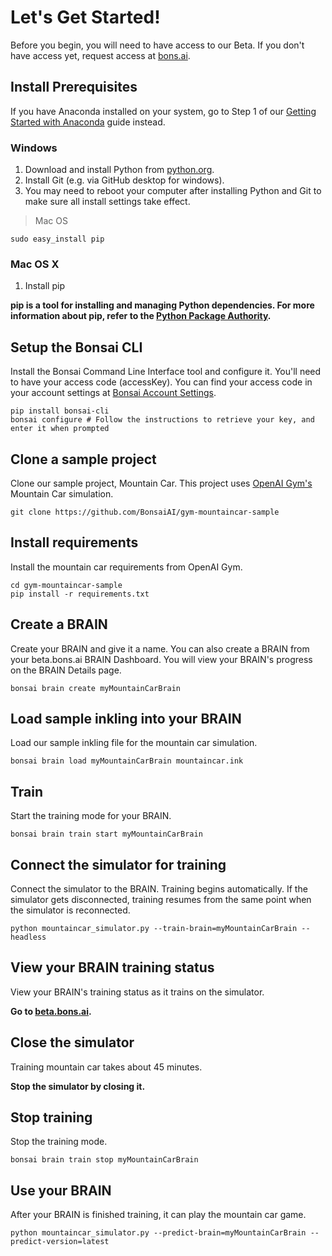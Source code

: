 # Let's Get Started!

Before you begin, you will need to have access to our Beta. If you don't have access yet, request access at [bons.ai][1].

## Install Prerequisites

If you have Anaconda installed on your system, go to Step 1 of our [Getting Started with Anaconda][2] guide instead.

### Windows

1. Download and install Python from [python.org][3].
2. Install Git (e.g. via GitHub desktop for windows).
3. You may need to reboot your computer after installing Python and Git to make sure all install settings take effect.

> Mac OS

```shell
sudo easy_install pip
```

### Mac OS X

1. Install pip

**pip is a tool for installing and managing Python dependencies. For more information about pip, refer to the [Python Package Authority][6].**

## Setup the Bonsai CLI

Install the Bonsai Command Line Interface tool and configure it. You'll need to have your access code (accessKey). You can find your access code in your account settings at [Bonsai Account Settings](https://beta.bons.ai/accounts/settings).

```shell
pip install bonsai-cli
bonsai configure # Follow the instructions to retrieve your key, and enter it when prompted
```

## Clone a sample project

Clone our sample project, Mountain Car. This project uses [OpenAI Gym's][4] Mountain Car simulation.

```shell
git clone https://github.com/BonsaiAI/gym-mountaincar-sample
```

## Install requirements

Install the mountain car requirements from OpenAI Gym.

```shell
cd gym-mountaincar-sample
pip install -r requirements.txt
```

## Create a BRAIN

Create your BRAIN and give it a name. You can also create a BRAIN from your beta.bons.ai BRAIN Dashboard. You will view your BRAIN's progress on the BRAIN Details page.

```shell
bonsai brain create myMountainCarBrain
```

## Load sample inkling into your BRAIN

Load our sample inkling file for the mountain car simulation.

```shell
bonsai brain load myMountainCarBrain mountaincar.ink
```

## Train

Start the training mode for your BRAIN.

```shell
bonsai brain train start myMountainCarBrain
```

## Connect the simulator for training

Connect the simulator to the BRAIN. Training begins automatically. If the simulator gets disconnected, training resumes from the same point when the simulator is reconnected.

```shell
python mountaincar_simulator.py --train-brain=myMountainCarBrain --headless
```

## View your BRAIN training status

View your BRAIN's training status as it trains on the simulator.

 **Go to [beta.bons.ai][5].**

## Close the simulator

Training mountain car takes about 45 minutes.

**Stop the simulator by closing it.**

## Stop training

Stop the training mode.

```shell
bonsai brain train stop myMountainCarBrain
```

## Use your BRAIN

After your BRAIN is finished training, it can play the mountain car game.

```shell
python mountaincar_simulator.py --predict-brain=myMountainCarBrain --predict-version=latest
```

[1]: https://bons.ai
[2]: ./getting-started-with-anaconda.html
[3]: https://www.python.org
[4]: https://gym.openai.com/envs/MountainCar-v0
[5]: https://beta.bons.ai
[6]: https://pip.pypa.io/en/stable/
